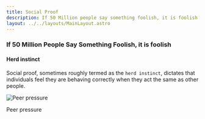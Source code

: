 ```yaml
---
title: Social Proof
description: If 50 Million people say something foolish, it is foolish
layout: ../../layouts/MainLayout.astro
---
```


### If 50 Million People Say Something Foolish, it is foolish

#### Herd instinct
Social proof, sometimes roughly termed as the `herd instinct`, dictates that individuals
feel they are behaving correctly when they act the same as other people.

![Peer pressure](/images/stock-market.jpg)

Peer pressure

